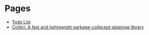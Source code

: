 # Pages

* [Todo List](todo.md#todo)
* [Colibri: A fast and lightweight garbage-collected datatype library](indexpage.md#indexpage)